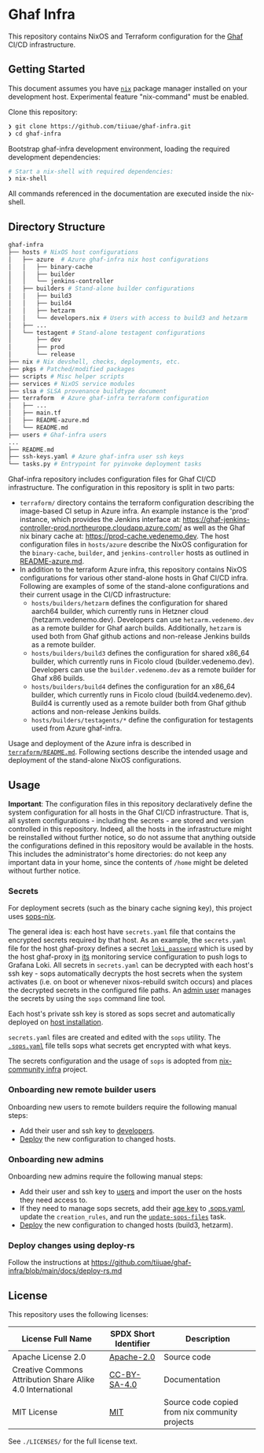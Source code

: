 <!--
SPDX-FileCopyrightText: 2022-2024 TII (SSRC) and the Ghaf contributors
SPDX-License-Identifier: CC-BY-SA-4.0
-->

# Ghaf Infra

This repository contains NixOS and Terraform configuration for the [Ghaf](https://github.com/tiiuae/ghaf) CI/CD infrastructure.

## Getting Started

This document assumes you have [`nix`](https://nixos.org/download.html) package manager installed on your development host.
Experimental feature "nix-command" must be enabled.

Clone this repository:


```bash
❯ git clone https://github.com/tiiuae/ghaf-infra.git
❯ cd ghaf-infra
```

Bootstrap ghaf-infra development environment, loading the required development dependencies:

```bash
# Start a nix-shell with required dependencies:
❯ nix-shell
```

All commands referenced in the documentation are executed inside the nix-shell.

## Directory Structure

```bash
ghaf-infra
├── hosts # NixOS host configurations
│   ├── azure  # Azure ghaf-infra nix host configurations
│   │   ├── binary-cache
│   │   ├── builder
│   │   └── jenkins-controller
│   ├── builders # Stand-alone builder configurations
│   │   ├── build3
│   │   ├── build4
│   │   ├── hetzarm
│   │   └── developers.nix # Users with access to build3 and hetzarm
│   ├── ...
│   └── testagent # Stand-alone testagent configurations
│       ├── dev
│       ├── prod
│       └── release
├── nix # Nix devshell, checks, deployments, etc.
├── pkgs # Patched/modified packages
├── scripts # Misc helper scripts
├── services # NixOS service modules
├── slsa # SLSA provenance buildtype document
├── terraform  # Azure ghaf-infra terraform configuration
│   ├── ...
│   ├── main.tf
│   ├── README-azure.md
│   └── README.md
├── users # Ghaf-infra users
...
├── README.md
├── ssh-keys.yaml # Azure ghaf-infra user ssh keys
└── tasks.py # Entrypoint for pyinvoke deployment tasks
```

Ghaf-infra repository includes configuration files for Ghaf CI/CD infrastructure.
The configuration in this repository is split in two parts:

- `terraform/` directory contains the terraform configuration describing the image-based CI setup in Azure infra. An example instance is the 'prod' instance, which provides the Jenkins interface at: <https://ghaf-jenkins-controller-prod.northeurope.cloudapp.azure.com/> as well as the Ghaf nix binary cache at: <https://prod-cache.vedenemo.dev>. The host configuration files in `hosts/azure` describe the NixOS configuration for the `binary-cache`, `builder`, and `jenkins-controller` hosts as outlined in [README-azure.md](https://github.com/tiiuae/ghaf-infra/blob/main/terraform/README-azure.md#image-based-builds).
- In addition to the terraform Azure infra, this repository contains NixOS configurations for various other stand-alone hosts in Ghaf CI/CD infra.
  Following are examples of some of the stand-alone configurations and their current usage in the CI/CD infrastructure:
  - `hosts/builders/hetzarm` defines the configuration for shared aarch64 builder, which currently runs in Hetzner cloud (hetzarm.vedenemo.dev). Developers can use `hetzarm.vedenemo.dev` as a remote builder for Ghaf aarch builds. Additionally, `hetzarm` is used both from Ghaf github actions and non-release Jenkins builds as a remote builder.
  - `hosts/builders/build3` defines the configuration for shared x86_64 builder, which currently runs in Ficolo cloud (builder.vedenemo.dev). Developers can use the `builder.vedenemo.dev` as a remote builder for Ghaf x86 builds.
  - `hosts/builders/build4` defines the configuration for an x86_64 builder, which currently runs in Ficolo cloud (build4.vedenemo.dev). Build4 is currently used as a remote builder both from Ghaf github actions and non-release Jenkins builds.
  - `hosts/builders/testagents/*` define the configuration for testagents used from Azure ghaf-infra.

Usage and deployment of the Azure infra is described in [`terraform/README.md`](https://github.com/tiiuae/ghaf-infra/blob/main/terraform/README.md).
Following sections describe the intended usage and deployment of the stand-alone NixOS configurations.

## Usage

**Important**:
The configuration files in this repository declaratively define the system configuration for all hosts in the Ghaf CI/CD infrastructure. That is, all system configurations - including the secrets - are stored and version controlled in this repository. Indeed, all the hosts in the infrastructure might be reinstalled without further notice, so do not assume that anything outside the configurations defined in this repository would be available in the hosts. This includes the administrator's home directories: do not keep any important data in your home, since the contents of `/home` might be deleted without further notice.

### Secrets

For deployment secrets (such as the binary cache signing key), this project uses [sops-nix](https://github.com/Mic92/sops-nix).

The general idea is: each host have `secrets.yaml` file that contains the encrypted secrets required by that host. As an example, the `secrets.yaml` file for the host ghaf-proxy defines a secret [`loki_password`](https://github.com/tiiuae/ghaf-infra/blob/6be2cb637af86ddb1abd8bfb60160f81ce6581ca/hosts/ghaf-proxy/secrets.yaml#L2) which is used by the host ghaf-proxy in [its](https://github.com/tiiuae/ghaf-infra/blob/6be2cb637af86ddb1abd8bfb60160f81ce6581ca/hosts/ghaf-proxy/configuration.nix#L51) monitoring service configuration to push logs to Grafana Loki. All secrets in `secrets.yaml` can be decrypted with each host's ssh key - sops automatically decrypts the host secrets when the system activates (i.e. on boot or whenever nixos-rebuild switch occurs) and places the decrypted secrets in the configured file paths. An [admin user](https://github.com/tiiuae/ghaf-infra/blob/6be2cb637af86ddb1abd8bfb60160f81ce6581ca/.sops.yaml#L6-L12) manages the secrets by using the `sops` command line tool.

Each host's private ssh key is stored as sops secret and automatically deployed on [host installation](https://github.com/tiiuae/ghaf-infra/blob/6be2cb637af86ddb1abd8bfb60160f81ce6581ca/tasks.py#L438).

`secrets.yaml` files are created and edited with the `sops` utility. The [`.sops.yaml`](.sops.yaml) file tells sops what secrets get encrypted with what keys.

The secrets configuration and the usage of `sops` is adopted from [nix-community infra](https://github.com/nix-community/infra) project.

### Onboarding new remote builder users

Onboarding new users to remote builders require the following manual steps:

- Add their user and ssh key to [developers](./hosts/builders/developers.nix).
- [Deploy](./docs/deploy-rs.md) the new configuration to changed hosts.

### Onboarding new admins

Onboarding new admins require the following manual steps:

- Add their user and ssh key to [users](./users/) and import the user on the hosts they need access to.
- If they need to manage sops secrets, add their [age key](./docs/adapting-to-new-environments.md#add-your-admin-sops-key) to [.sops.yaml](.sops.yaml), update the `creation_rules`, and run the [`update-sops-files`](./docs/tasks.md#update-sops-files) task.
- [Deploy](./docs/deploy-rs.md) the new configuration to changed hosts (build3, hetzarm).

### Deploy changes using deploy-rs

Follow the instructions at <https://github.com/tiiuae/ghaf-infra/blob/main/docs/deploy-rs.md>

## License

This repository uses the following licenses:

| License Full Name | SPDX Short Identifier | Description
| --- | --- | ---
| Apache License 2.0 | [Apache-2.0](https://spdx.org/licenses/Apache-2.0.html) | Source code
| Creative Commons Attribution Share Alike 4.0 International | [CC-BY-SA-4.0](https://spdx.org/licenses/CC-BY-SA-4.0.html) | Documentation
| MIT License | [MIT](https://spdx.org/licenses/MIT.html) | Source code copied from nix community projects

See `./LICENSES/` for the full license text.
